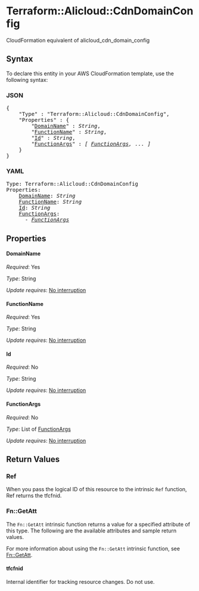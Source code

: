 # Terraform::Alicloud::CdnDomainConfig

CloudFormation equivalent of alicloud_cdn_domain_config

## Syntax

To declare this entity in your AWS CloudFormation template, use the following syntax:

### JSON

<pre>
{
    "Type" : "Terraform::Alicloud::CdnDomainConfig",
    "Properties" : {
        "<a href="#domainname" title="DomainName">DomainName</a>" : <i>String</i>,
        "<a href="#functionname" title="FunctionName">FunctionName</a>" : <i>String</i>,
        "<a href="#id" title="Id">Id</a>" : <i>String</i>,
        "<a href="#functionargs" title="FunctionArgs">FunctionArgs</a>" : <i>[ <a href="functionargs.md">FunctionArgs</a>, ... ]</i>
    }
}
</pre>

### YAML

<pre>
Type: Terraform::Alicloud::CdnDomainConfig
Properties:
    <a href="#domainname" title="DomainName">DomainName</a>: <i>String</i>
    <a href="#functionname" title="FunctionName">FunctionName</a>: <i>String</i>
    <a href="#id" title="Id">Id</a>: <i>String</i>
    <a href="#functionargs" title="FunctionArgs">FunctionArgs</a>: <i>
      - <a href="functionargs.md">FunctionArgs</a></i>
</pre>

## Properties

#### DomainName

_Required_: Yes

_Type_: String

_Update requires_: [No interruption](https://docs.aws.amazon.com/AWSCloudFormation/latest/UserGuide/using-cfn-updating-stacks-update-behaviors.html#update-no-interrupt)

#### FunctionName

_Required_: Yes

_Type_: String

_Update requires_: [No interruption](https://docs.aws.amazon.com/AWSCloudFormation/latest/UserGuide/using-cfn-updating-stacks-update-behaviors.html#update-no-interrupt)

#### Id

_Required_: No

_Type_: String

_Update requires_: [No interruption](https://docs.aws.amazon.com/AWSCloudFormation/latest/UserGuide/using-cfn-updating-stacks-update-behaviors.html#update-no-interrupt)

#### FunctionArgs

_Required_: No

_Type_: List of <a href="functionargs.md">FunctionArgs</a>

_Update requires_: [No interruption](https://docs.aws.amazon.com/AWSCloudFormation/latest/UserGuide/using-cfn-updating-stacks-update-behaviors.html#update-no-interrupt)

## Return Values

### Ref

When you pass the logical ID of this resource to the intrinsic `Ref` function, Ref returns the tfcfnid.

### Fn::GetAtt

The `Fn::GetAtt` intrinsic function returns a value for a specified attribute of this type. The following are the available attributes and sample return values.

For more information about using the `Fn::GetAtt` intrinsic function, see [Fn::GetAtt](https://docs.aws.amazon.com/AWSCloudFormation/latest/UserGuide/intrinsic-function-reference-getatt.html).

#### tfcfnid

Internal identifier for tracking resource changes. Do not use.

